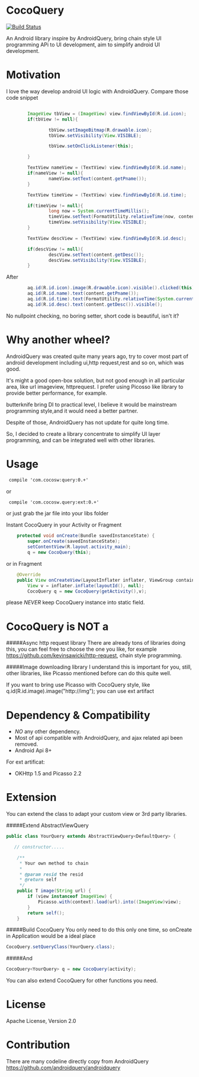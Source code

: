 CocoQuery
=========
[![Build Status](https://travis-ci.org/soarcn/COCOQuery.svg)](https://travis-ci.org/soarcn/COCOQuery)

An Android library inspire by AndroidQuery, bring chain style UI programming APi to UI development, aim to simplify android UI development.

Motivation
=========
I love the way develop android UI logic with AndroidQuery. Compare those code snippet

``` java

        ImageView tbView = (ImageView) view.findViewById(R.id.icon);
        if(tbView != null){

                tbView.setImageBitmap(R.drawable.icon);
                tbView.setVisibility(View.VISIBLE);

                tbView.setOnClickListener(this);

        }

        TextView nameView = (TextView) view.findViewById(R.id.name);
        if(nameView != null){
                nameView.setText(content.getPname());
        }

        TextView timeView = (TextView) view.findViewById(R.id.time);

        if(timeView != null){
                long now = System.currentTimeMillis();
                timeView.setText(FormatUtility.relativeTime(now, content.getCreate()));
                timeView.setVisibility(View.VISIBLE);
        }

        TextView descView = (TextView) view.findViewById(R.id.desc);

        if(descView != null){
                descView.setText(content.getDesc());
                descView.setVisibility(View.VISIBLE);
        }
 ```

 After

 ``` java
         aq.id(R.id.icon).image(R.drawable.icon).visible().clicked(this);
         aq.id(R.id.name).text(content.getPname());
         aq.id(R.id.time).text(FormatUtility.relativeTime(System.currentTimeMillis(), content.getCreate())).visible();
         aq.id(R.id.desc).text(content.getDesc()).visible();
 ```

 No nullpoint checking, no boring setter, short code is beautiful, isn't it?


 Why another wheel?
=========

 AndroidQuery was created quite many years ago, try to cover most part of android development including ui,http request,rest and so on, which was good.
 
 It's might a good open-box solution, but not good enough in all particular area, like url imageview, httprequest. I prefer using Picosso like library to provide better performance, for example.
 
butterknife bring DI to practical level, I believe it would be mainstream programming style,and it would need a better partner.

 Despite of those, AndroidQuery has not update for quite long time.

 So, I decided to create a library concentrate to simplify UI layer programming, and can be integrated well with other libraries.


 Usage
========

```xml
 compile 'com.cocosw:query:0.+'
```

or 

```xml
 compile 'com.cocosw.query:ext:0.+'
```

or just grab the jar file into your libs folder

Instant CocoQuery in your Activity or Fragment

``` java
    protected void onCreate(Bundle savedInstanceState) {
        super.onCreate(savedInstanceState);
        setContentView(R.layout.activity_main);
        q = new CocoQuery(this);
```
or in Fragment
``` java
    @Override
    public View onCreateView(LayoutInflater inflater, ViewGroup container, Bundle savedInstanceState) {
        View v = inflater.inflate(layoutId(), null);
        CocoQuery q = new CocoQuery(getActivity(),v);
```

please *NEVER* keep CocoQuery instance into static field.

 CocoQuery is NOT a
=========

#####Async http request library
 There are already tons of libraries doing this, you can feel free to choose the one you like, for example https://github.com/kevinsawicki/http-request, chain style programming.
 
#####Image downloading library
 I understand this is important for you, still, other libraries, like Picasso mentioned before can do this quite well.
 
 If you want to bring use Picasso with CocoQuery style, like q.id(R.id.image).image("http://img"); you can use ext artifact
 
 Dependency & Compatibility
=========
 - *NO* any other dependency.
 - Most of api compatible with AndroidQuery, and ajax related api been removed.
 - Android Api 8+
 
 For ext artificat:
 - OKHttp 1.5 and Picasso 2.2
 
Extension
=========
 You can extend the class to adapt your custom view or 3rd party libraries.

#####Extend AbstractViewQuery

``` java
public class YourQuery extends AbstractViewQuery<DefaultQuery> {

   // constructor.....

    /**
     * Your own method to chain
     *
     * @param resid the resid
     * @return self
     */
    public T image(String url) {
        if (view instanceof ImageView) {
            Picasso.with(context).load(url).into((ImageView)view);
        }
        return self();
    }
 ```

#####Build CocoQuery
You only need to do this only one time, so onCreate in Application would be a ideal place

``` java
CocoQuery.setQueryClass(YourQuery.class);
```

#####And
``` java
CocoQuery<YourQuery> q = new CocoQuery(activity);
```

You can also extend CocoQuery for other functions you need.


License
==========
Apache License, Version 2.0


Contribution
==========
There are many codeline directly copy from AndroidQuery https://github.com/androidquery/androidquery
